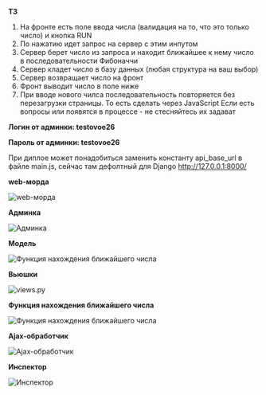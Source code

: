 **ТЗ**
1. На фронте есть поле ввода числа (валидация на то, что это только число) и кнопка RUN
2. По нажатию идет запрос на сервер с этим инпутом
3. Сервер берет число из запроса и находит ближайшее к нему число в последовательности Фибоначчи
4. Сервер кладет число в базу данных (любая структура на ваш выбор)
5. Сервер возвращает число на фронт
6. Фронт выводит число в поле ниже
7. При вводе нового чилса последовательность повторяется без перезагрузки страницы. То есть сделать через JavaScript
Если есть вопросы или появятся в процессе - не стесняйтесь их задават

**Логин от админки: testovoe26**

**Пароль от админки: testovoe26**

При диплое может понадобиться заменить константу api_base_url в файле main.js, сейчас там дефолтный для Django http://127.0.0.1:8000/


**web-морда**

![web-морда](https://sun9-37.userapi.com/impg/GzWYFAS3HCrdCytJXBjyXU_V-C6IaYAk2vkwSw/dVffmqmsjk0.jpg?size=1366x681&quality=96&sign=05f63328935d30ae6750d3ec87073b5c&type=album)


**Админка**

![Админка](https://sun9-48.userapi.com/impg/zcXihiPJJZDwq8lti63B8UeWVDCBRRF-AtZ6CQ/xUmm-UeFrtU.jpg?size=1366x683&quality=96&sign=b669b5a59fc66fb8945542648cee2f1a&type=album)


**Модель**

![Функция нахождения ближайшего числа](https://sun9-29.userapi.com/impg/DdxeyS0E2SOqgI_OJkISIeMCagqD6_1pYlc7nA/mL4JZK0IYCk.jpg?size=1363x597&quality=96&sign=a8ec5137af8b5a712ca0a337d1decb81&type=album)


**Вьюшки**

![views.py](https://sun9-57.userapi.com/impg/tkdOQTxtrdj4iyMFINXvx1ZAa04L8UEOEAM9Wg/aBbWmsAC1fg.jpg?size=879x468&quality=96&sign=2674377ef33683d98d842aac3537adbd&type=album)


**Функция нахождения ближайшего числа**

![Функция нахождения ближайшего числа](https://sun9-64.userapi.com/impg/W7XMUiOen6-aXM0Ek7hKyXK334e-y5nXAVyVPg/UlChM6lPLmM.jpg?size=1355x486&quality=96&sign=8392b4f4dc153be67b4313ef49aa91f5&type=album)


**Ajax-обработчик**

![Ajax-обработчик](https://sun9-11.userapi.com/impg/lzK4vI6HFNN_Jrq2jaaf1-w1lbQpSRSF4Q-nWA/rq_wuatLxYY.jpg?size=1316x589&quality=96&sign=1e5f75fa497529d303047aa9c2796ccb&type=album)


**Инспектор**

![Инспектор](https://sun9-69.userapi.com/impg/iWGQKPsnB2onn73AgCsymHFekjBfPbzZxdHzMw/4X13BEZMl7s.jpg?size=1366x392&quality=96&sign=b21b887764da35b94e67906c118049c1&type=album)
